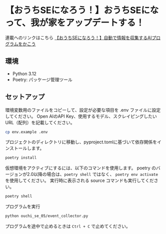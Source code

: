 # 【おうちSEになろう！】おうちSEになって、我が家をアップデートする！
連載へのリンクはこちら
 [【おうちSEになろう！】自動で情報を収集するAIプログラムをかこう](https://www.altx.co.jp/careetec/magazine/column/ikezawa-home-se5/)

## 環境
- Python 3.12
- Poetry: パッケージ管理ツール

## セットアップ
環境変数用のファイルをコピーして、設定が必要な項目を .env ファイルに設定してください。
Open AIのAPI Key、使用するモデル、スクレイピングしたいURL（配列）を記載してください。

```bash
cp env.example .env
```

プロジェクトのディレクトリに移動し、pyproject.tomlに基づいて依存関係をインストールします。

```bash
poetry install
```

仮想環境をアクティブにするには、以下のコマンドを使用します。
poetry のバージョンが2.0以降の場合は、`poetry shell` ではなく、 `poetry env activate` を使用してください。
実行時に表示される source コマンドも実行してください。

```bash
poetry shell
```

プログラムを実行
```bash
python ouchi_se_05/event_collector.py
```

プログラムを途中で止めるときは `Ctrl + C` で止めてください。
